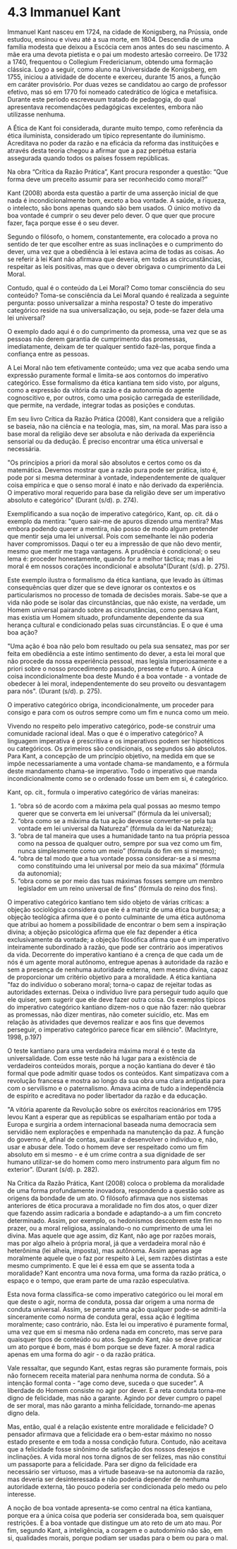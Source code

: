 # 4.3 Immanuel Kant

Immanuel Kant nasceu em 1724, na cidade de Konigsberg, na Prússia, onde estudou, ensinou e viveu até a sua morte, em 1804. Descendia de uma família modesta que deixou a Escócia cem anos antes do seu nascimento. A mãe era uma devota pietista e o pai um modesto artesão correeiro. De 1732 a 1740, frequentou o Collegium Fredericianum, obtendo uma formação clássica. Logo a seguir, como aluno na Universidade de Konigsberg, em 1755, iniciou a atividade de docente e exerceu, durante 15 anos, a função em caráter provisório. Por duas vezes se candidatou ao cargo de professor efetivo, mas só em 1770 foi nomeado catedrático de lógica e metafísica. Durante este período escreveuum tratado de pedagogia, do qual apresentava recomendações pedagógicas excelentes, embora não utilizasse nenhuma.

A Ética de Kant foi considerada, durante muito tempo, como referência da ética iluminista, considerado um típico representante do iluminismo. Acreditava no poder da razão e na eficácia da reforma das instituições e através desta teoria chegou a afirmar que a paz perpétua estaria assegurada quando todos os países fossem repúblicas.

Na obra “Crítica da Razão Prática”, Kant procura responder a questão: “Que forma deve um preceito assumir para ser reconhecido como moral?”

Kant (2008) aborda esta questão a partir de uma asserção inicial de que nada é incondicionalmente bom, exceto a boa vontade. A saúde, a riqueza, o intelecto, são bons apenas quando são bem usados. O único motivo da boa vontade é cumprir o seu dever pelo dever. O que quer que procure fazer, faça porque esse é o seu dever.

Segundo o filósofo, o homem, constantemente, era colocado a prova no sentido de ter que escolher entre as suas inclinações e o cumprimento do dever, uma vez que a obediência à lei estava acima de todas as coisas. Ao se referir à lei Kant não afirmava que deveria, em todas as circunstâncias, respeitar as leis positivas, mas que o dever obrigava o cumprimento da Lei Moral.

Contudo, qual é o conteúdo da Lei Moral? Como tomar consciência do seu conteúdo? Toma-se consciência da Lei Moral quando é realizada a seguinte pergunta: posso universalizar a minha resposta? O teste do imperativo categórico reside na sua universalização, ou seja, pode-se fazer dela uma lei universal?

O exemplo dado aqui é o do cumprimento da promessa, uma vez que se as pessoas não derem garantia de cumprimento das promessas, imediatamente, deixam de ter qualquer sentido fazê-las, porque finda a confiança entre as pessoas.

A Lei Moral não tem efetivamente conteúdo; uma vez que acaba sendo uma expressão puramente formal e limita-se aos contornos do imperativo categórico. Esse formalismo da ética kantiana tem sido visto, por alguns, como a expressão da vitória da razão e da autonomia do agente cognoscitivo e, por outros, como uma posição carregada de esterilidade, que permite, na verdade, integrar todas as posições e condutas.

Em seu livro Crítica da Razão Prática (2008), Kant considera que a religião se baseia, não na ciência e na teologia, mas, sim, na moral. Mas para isso a base moral da religião deve ser absoluta e não derivada da experiência sensorial ou da dedução. É preciso encontrar uma ética universal e necessária.

"Os princípios a priori da moral são absolutos e certos como os da matemática. Devemos mostrar que a razão pura pode ser prática, isto é, pode por si mesma determinar à vontade, independentemente de qualquer coisa empírica e que o senso moral é inato e não derivado da experiência. O imperativo moral requerido para base da religião deve ser um imperativo absoluto e categórico" (Durant (s/d). p. 274).

Exemplificando a sua noção de imperativo categórico, Kant, op. cit. dá o exemplo da mentira: "quero sair-me de apuros dizendo uma mentira? Mas embora podendo querer a mentira, não posso de modo algum pretender que mentir seja uma lei universal. Pois com semelhante lei não poderia haver compromissos. Daqui o ter eu a impressão de que não devo mentir, mesmo que mentir me traga vantagens. A prudência é condicional; o seu lema é: proceder honestamente, quando for a melhor táctica; mas a lei moral é em nossos corações incondicional e absoluta"(Durant (s/d). p. 275).

Este exemplo ilustra o formalismo da ética kantiana, que levado às últimas consequências quer dizer que se deve ignorar os contextos e os particularismos no processo de tomada de decisões morais. Sabe-se que a vida não pode se isolar das circunstâncias, que não existe, na verdade, um Homem universal pairando sobre as circunstâncias, como pensava Kant, mas existia um Homem situado, profundamente dependente da sua herança cultural e condicionado pelas suas circunstâncias. E o que é uma boa ação?

"Uma ação é boa não pelo bom resultado ou pela sua sensatez, mas por ser feita em obediência a este íntimo sentimento do dever, a esta lei moral que não procede da nossa experiência pessoal, mas legisla imperiosamente e a priori sobre o nosso procedimento passado, presente e futuro. A única coisa incondicionalmente boa deste Mundo é a boa vontade - a vontade de obedecer à lei moral, independentemente do seu proveito ou desvantagem para nós". (Durant (s/d). p. 275).

O imperativo categórico obriga, incondicionalmente, um proceder para consigo e para com os outros sempre como um fim e nunca como um meio.

Vivendo no respeito pelo imperativo categórico, pode-se construir uma comunidade racional ideal. Mas o que é o imperativo categórico? A linguagem imperativa é prescritiva e os imperativos podem ser hipotéticos ou categóricos. Os primeiros são condicionais, os segundos são absolutos. Para Kant, a concepção de um princípio objetivo, na medida em que se impõe necessariamente a uma vontade chama-se mandamento, e a fórmula deste mandamento chama-se imperativo. Todo o imperativo que manda incondicionalmente como se o ordenado fosse um bem em si, é categórico.

Kant, op. cit., formula o imperativo categórico de várias maneiras:
1) “obra só de acordo com a máxima pela qual possas ao mesmo tempo querer que se converta em lei universal” (fórmula da lei universal);
2) “obra como se a máxima da tua ação devesse converter-se pela tua vontade em lei universal da Natureza” (fórmula da lei da Natureza);
3) “obra de tal maneira que uses a humanidade tanto na tua própria pessoa como na pessoa de qualquer outro, sempre por sua vez como um fim, nunca simplesmente como um meio” (fórmula do fim em si mesmo);
4) “obra de tal modo que a tua vontade possa considerar-se a si mesma como constituindo uma lei universal por meio da sua máxima” (fórmula da autonomia);
5) “obra como se por meio das tuas máximas fosses sempre um membro legislador em um reino universal de fins” (fórmula do reino dos fins).

O imperativo categórico kantiano tem sido objeto de várias críticas: a objeção sociológica considera que ele é a matriz de uma ética burguesa; a objeção teológica afirma que é o ponto culminante de uma ética autônoma que atribui ao homem a possibilidade de encontrar o bem sem a inspiração divina; a objeção psicológica afirma que ele faz depender a ética exclusivamente da vontade; a objeção filosófica afirma que é um imperativo inteiramente subordinado à razão, que pode ser contrário aos imperativos da vida. Decorrente do imperativo kantiano é a crença de que cada um de nós é um agente moral autônomo, entregue apenas à autoridade da razão e sem a presença de nenhuma autoridade externa, nem mesmo divina, capaz de proporcionar um critério objetivo para a moralidade. A ética kantiana  "faz do indivíduo o soberano moral; torna-o capaz de rejeitar todas as autoridades externas. Deixa o indivíduo livre para perseguir tudo aquilo que ele quiser, sem sugerir que ele deve fazer outra coisa. Os exemplos típicos do imperativo categórico kantiano dizem-nos o que não fazer: não quebrar as promessas, não dizer mentiras, não cometer suicídio, etc. Mas em relação às atividades que devemos realizar e aos fins que devemos perseguir, o imperativo categórico parece ficar em silêncio". (MacIntyre, 1998, p.197)

O teste kantiano para uma verdadeira máxima moral é o teste da universalidade. Com esse teste não há lugar para a existência de verdadeiros conteúdos morais, porque a noção kantiana do dever é tão formal que pode admitir quase todos os conteúdos. Kant simpatizava com a revolução francesa e mostra ao longo da sua obra uma clara antipatia para com o servilismo e o paternalismo. Amava acima de tudo a independência de espírito e acreditava no poder libertador da razão e da educação.

"A vitória aparente da Revolução sobre os exércitos reacionários em 1795 levou Kant a esperar que as repúblicas se espalhariam então por toda a Europa e surgiria a ordem internacional baseada numa democracia sem servidão nem explorações e empenhada na manutenção da paz. A função do governo é, afinal de contas, auxiliar e desenvolver o indivíduo e, não, usar e abusar dele. Todo o homem deve ser respeitado como um fim absoluto em si mesmo - e é um crime contra a sua dignidade de ser humano utilizar-se do homem como mero instrumento para algum fim no exterior". (Durant (s/d). p. 282).

Na Crítica da Razão Prática, Kant (2008) coloca o problema da moralidade de uma forma profundamente inovadora, respondendo a questão sobre as origens da bondade de um ato. O filósofo afirmava que nos sistemas anteriores de ética procurava a moralidade no fim dos atos, o quer dizer que fazendo assim radicaria a bondade e adaptando-a a um fim concreto determinado. Assim, por exemplo, os hedonismos descobrem este fim no prazer, ou a moral religiosa, assinalando-o no cumprimento de uma lei divina. Mas aquele que age assim, diz
Kant, não age por razões morais, mas por algo alheio à própria moral, já que a verdadeira moral não é heterônima (lei alheia, imposta), mas autônoma. Assim apenas age moralmente aquele que o faz por respeito à Lei, sem razões distintas a este mesmo cumprimento. E que lei é essa em que se assenta toda a moralidade? Kant encontra uma nova forma, uma forma da razão prática, o espaço e o tempo, que eram parte de uma razão especulativa.

Esta nova forma classifica-se como imperativo categórico ou lei moral em que deste o agir, norma de conduta, possa dar origem a uma norma de conduta universal. Assim, se perante uma ação qualquer pode-se admiti-la sinceramente como norma de conduta geral, essa ação é legítima moralmente; caso contrário, não. Esta lei ou imperativo é puramente formal, uma vez que em si mesma não ordena nada em concreto, mas serve para quaisquer tipos de conteúdo ou atos. Segundo Kant, não se deve praticar um ato porque é bom, mas é bom porque
se deve fazer. A moral radica apenas em uma forma do agir - o da razão prática.

Vale ressaltar, que segundo Kant, estas regras são puramente formais, pois não fornecem receita material para nenhuma norma de conduta. Só a intenção formal conta - “age como deve, suceda o que suceder”. A liberdade do Homem consiste no agir por dever. E a reta conduta torna-me digno de felicidade, mas não a garante. Agindo por dever cumpro o papel de ser moral, mas não garanto a minha felicidade, tornando-me apenas digno dela.

Mas, então, qual é a relação existente entre moralidade e felicidade? O pensador afirmava que a felicidade era o bem-estar máximo no nosso estado presente e em toda a nossa condição futura. Contudo, não aceitava que a felicidade fosse sinônimo de satisfação dos nossos desejos e inclinações. A vida moral nos torna dignos de ser felizes, mas não constitui um passaporte para a felicidade. Para ser digno da felicidade era necessário ser virtuoso, mas a virtude baseava-se na autonomia da razão, mas deveria ser desinteressada e não poderia depender de nenhuma autoridade externa, tão pouco poderia ser condicionada
pelo medo ou pelo interesse.

A noção de boa vontade apresenta-se como central na ética kantiana, porque era a única coisa que poderia ser considerada boa, sem quaisquer restrições. É a boa vontade que distingue um ato reto de um ato mau. Por fim, segundo Kant, a inteligência, a coragem e o autodomínio não são, em si, qualidades morais, porque podiam ser usadas para o bem ou para o mal.